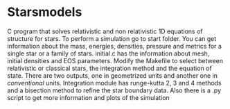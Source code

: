 # Starsmodels
C program that solves relativistic and non relativistic 1D equations of structure for stars.
To perform a simulation go to start folder. You can get information about the mass, energies, densities, pressure and metrics for a single star or a family of stars. initial.c has the information about mesh, initial densities and EOS parameters. Modify the Makefile to select between relativistic or classical stars, the integration method and the equation of state. There are two outputs, one in geometrized units and another one in _conventional_ units.
Integration module has runge-kutta 2, 3 and 4 methods and a bisection method to refine the star boundary data.
Also there is a .py script to get more information and plots of the simulation

